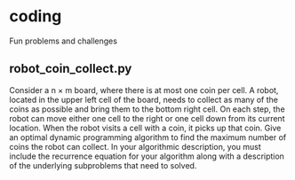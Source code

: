 # coding
Fun problems and challenges

## robot_coin_collect.py
Consider a n × m board, where there is at most one coin per cell. A robot, located in the
upper left cell of the board, needs to collect as many of the coins as possible and bring them
to the bottom right cell. On each step, the robot can move either one cell to the right or
one cell down from its current location. When the robot visits a cell with a coin, it picks up
that coin.
Give an optimal dynamic programming algorithm to find the maximum number of coins the
robot can collect. In your algorithmic description, you must include the recurrence equation
for your algorithm along with a description of the underlying subproblems that need to solved.
